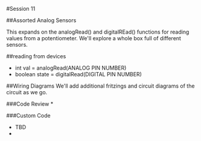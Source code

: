 
#Session 11

##Assorted Analog Sensors

This expands on the analogRead() and digitalREad() functions for reading values from a potentiometer. We'll explore a whole box full of different sensors.


##reading from devices
* int val = analogRead(ANALOG PIN NUMBER)
* boolean state = digitalRead(DIGITAL PIN NUMBER)


##Wiring Diagrams
We'll add additional fritzings and circuit diagrams of the circuit as we go.

###Code Review
*

###Custom Code
* TBD
*
